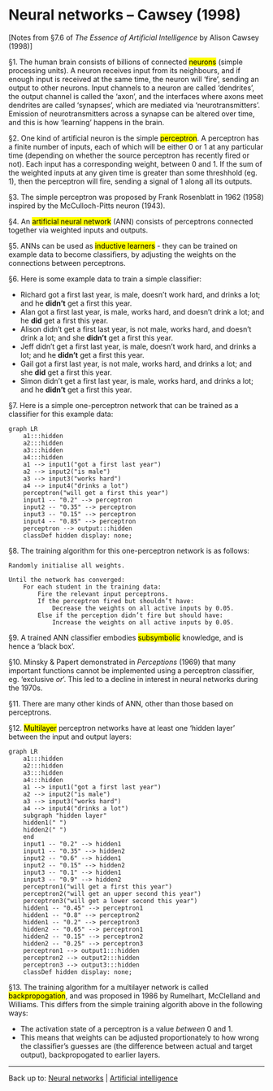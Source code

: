 # Neural networks – Cawsey (1998)

\[Notes from §7.6 of *The Essence of Artificial Intelligence* by Alison Cawsey (1998)\]

§1. The human brain consists of billions of connected <mark>neurons</mark> (simple processing units). A neuron receives input from its neighbours, and if enough input is received at the same time, the neuron will ‘fire’, sending an output to other neurons. Input channels to a neuron are called ‘dendrites’, the output channel is called the ‘axon’, and the interfaces where axons meet dendrites are called ‘synapses’, which are mediated via ‘neurotransmitters’. Emission of neurotransmitters across a synapse can be altered over time, and this is how ‘learning’ happens in the brain.

§2. One kind of artificial neuron is the simple <mark>perceptron</mark>. A perceptron has a finite number of inputs, each of which will be either 0 or 1 at any particular time (depending on whether the source perceptron has recently fired or not). Each input has a corresponding weight, between 0 and 1. If the sum of the weighted inputs at any given time is greater than some threshhold (eg. 1), then the perceptron will fire, sending a signal of 1 along all its outputs. 

§3. The simple perceptron was proposed by Frank Rosenblatt in 1962 (1958) inspired by the McCulloch-Pitts neuron (1943).

§4. An <mark>artificial neural network</mark> (ANN) consists of perceptrons connected together via weighted inputs and outputs. 

§5. ANNs can be used as <mark>inductive learners</mark> - they can be trained on example data to become classifiers, by adjusting the weights on the connections between perceptrons.

§6. Here is some example data to train a simple classifier:
- Richard got a first last year, is male, doesn’t work hard, and drinks a lot; and he **didn’t** get a first this year.
- Alan got a first last year, is male, works hard, and doesn’t drink a lot; and he **did** get a first this year.
- Alison didn’t get a first last year, is not male, works hard, and doesn’t drink a lot; and she **didn’t** get a first this year.
- Jeff didn’t get a first last year, is male, doesn’t work hard, and drinks a lot; and he **didn’t** get a first this year.
- Gail got a first last year, is not male, works hard, and drinks a lot; and she **did** get a first this year.
- Simon didn’t get a first last year, is male, works hard, and drinks a lot; and he **didn’t** get a first this year.

§7. Here is a simple one-perceptron network that can be trained as a classifier for this example data:

```mermaid
graph LR
    a1:::hidden
    a2:::hidden
    a3:::hidden
    a4:::hidden
    a1 --> input1("got a first last year")
    a2 --> input2("is male")
    a3 --> input3("works hard")
    a4 --> input4("drinks a lot")
    perceptron("will get a first this year")
    input1 -- "0.2" --> perceptron
    input2 -- "0.35" --> perceptron
    input3 -- "0.15" --> perceptron
    input4 -- "0.85" --> perceptron
    perceptron --> output:::hidden
    classDef hidden display: none;
```

§8. The training algorithm for this one-perceptron network is as follows:

```
Randomly initialise all weights.

Until the network has converged:
    For each student in the training data:
        Fire the relevant input perceptrons.
        If the perceptron fired but shouldn’t have:
            Decrease the weights on all active inputs by 0.05.
        Else if the perception didn’t fire but should have:
            Increase the weights on all active inputs by 0.05.
```

§9. A trained ANN classifier embodies <mark>subsymbolic</mark> knowledge, and is hence a ‘black box’.

§10. Minsky & Papert demonstrated in *Perceptions* (1969) that many important functions cannot be implemented using a perceptron classifier, eg. ‘exclusive *or*’. This led to a decline in interest in neural networks during the 1970s.

§11. There are many other kinds of ANN, other than those based on perceptrons.

§12. <mark>Multilayer</mark> perceptron networks have at least one ‘hidden layer’ between the input and output layers:

```mermaid
graph LR
    a1:::hidden
    a2:::hidden
    a3:::hidden
    a4:::hidden
    a1 --> input1("got a first last year")
    a2 --> input2("is male")
    a3 --> input3("works hard")
    a4 --> input4("drinks a lot")
    subgraph "hidden layer"
    hidden1(" ")
    hidden2(" ")
    end
    input1 -- "0.2" --> hidden1
    input1 -- "0.35" --> hidden2
    input2 -- "0.6" --> hidden1
    input2 -- "0.15" --> hidden2
    input3 -- "0.1" --> hidden1
    input3 -- "0.9" --> hidden2
    perceptron1("will get a first this year")
    perceptron2("will get an upper second this year")
    perceptron3("will get a lower second this year")
    hidden1 -- "0.45" --> perceptron1
    hidden1 -- "0.8" --> perceptron2
    hidden1 -- "0.2" --> perceptron3
    hidden2 -- "0.65" --> perceptron1
    hidden2 -- "0.15" --> perceptron2
    hidden2 -- "0.25" --> perceptron3
    perceptron1 --> output1:::hidden
    perceptron2 --> output2:::hidden
    perceptron3 --> output3:::hidden
    classDef hidden display: none;
```

§13. The training algorithm for a multilayer network is called <mark>backpropogation</mark>, and was proposed in 1986 by Rumelhart, McClelland and Williams. This differs from the simple training algorith above in the following ways:
- The activation state of a perceptron is a value *between* 0 and 1.
- This means that weights can be adjusted proportionately to how wrong the classifier’s guesses are (the difference between actual and target output), backpropogated to earlier layers.

  


----

Back up to: [Neural networks](index.md) | [Artificial intelligence](../index.md)
